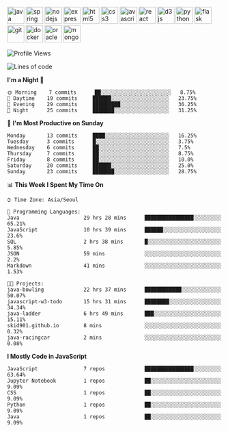 <p align="left">
    <img src="https://devicons.github.io/devicon/devicon.git/icons/java/java-original-wordmark.svg" alt="java" width="40" height="40"/>
    <img src="https://www.vectorlogo.zone/logos/springio/springio-icon.svg" alt="spring" width="40" height="40"/>
    <img src="https://devicons.github.io/devicon/devicon.git/icons/nodejs/nodejs-original-wordmark.svg" alt="nodejs" width="40" height="40"/>
    <img src="https://devicons.github.io/devicon/devicon.git/icons/express/express-original-wordmark.svg" alt="express" width="40" height="40"/>
    <img src="https://devicons.github.io/devicon/devicon.git/icons/html5/html5-original-wordmark.svg" alt="html5" width="40" height="40"/>
    <img src="https://devicons.github.io/devicon/devicon.git/icons/css3/css3-original-wordmark.svg" alt="css3" width="40" height="40"/>
    <img src="https://devicons.github.io/devicon/devicon.git/icons/javascript/javascript-original.svg" alt="javascript" width="40" height="40"/>
    <img src="https://devicons.github.io/devicon/devicon.git/icons/react/react-original-wordmark.svg" alt="react" width="40" height="40"/>
    <img src="https://devicons.github.io/devicon/devicon.git/icons/d3js/d3js-original.svg" alt="d3js" width="40" height="40"/>
    <img src="https://devicons.github.io/devicon/devicon.git/icons/python/python-original.svg" alt="python" width="40" height="40"/>
    <img src="https://www.vectorlogo.zone/logos/pocoo_flask/pocoo_flask-icon.svg" alt="flask" width="40" height="40"/>
    <img src="https://www.vectorlogo.zone/logos/git-scm/git-scm-icon.svg" alt="git" width="40" height="40"/>
    <img src="https://devicons.github.io/devicon/devicon.git/icons/docker/docker-original-wordmark.svg" alt="docker" width="40" height="40"/>
    <img src="https://devicons.github.io/devicon/devicon.git/icons/oracle/oracle-original.svg" alt="oracle" width="40" height="40"/>
    <img src="https://devicons.github.io/devicon/devicon.git/icons/mongodb/mongodb-original-wordmark.svg" alt="mongodb" width="40" height="40"/>
</p>

<!--START_SECTION:waka-->
![Profile Views](http://img.shields.io/badge/Profile%20Views-89-blue)

![Lines of code](https://img.shields.io/badge/From%20Hello%20World%20I%27ve%20Written-338386%20lines%20of%20code-blue)

**I'm a Night 🦉** 

```text
🌞 Morning    7 commits      ██░░░░░░░░░░░░░░░░░░░░░░░   8.75% 
🌆 Daytime    19 commits     ██████░░░░░░░░░░░░░░░░░░░   23.75% 
🌃 Evening    29 commits     █████████░░░░░░░░░░░░░░░░   36.25% 
🌙 Night      25 commits     ███████░░░░░░░░░░░░░░░░░░   31.25%

```
📅 **I'm Most Productive on Sunday** 

```text
Monday       13 commits     ████░░░░░░░░░░░░░░░░░░░░░   16.25% 
Tuesday      3 commits      █░░░░░░░░░░░░░░░░░░░░░░░░   3.75% 
Wednesday    6 commits      ██░░░░░░░░░░░░░░░░░░░░░░░   7.5% 
Thursday     7 commits      ██░░░░░░░░░░░░░░░░░░░░░░░   8.75% 
Friday       8 commits      ██░░░░░░░░░░░░░░░░░░░░░░░   10.0% 
Saturday     20 commits     ██████░░░░░░░░░░░░░░░░░░░   25.0% 
Sunday       23 commits     ███████░░░░░░░░░░░░░░░░░░   28.75%

```


📊 **This Week I Spent My Time On** 

```text
⌚︎ Time Zone: Asia/Seoul

💬 Programming Languages: 
Java                     29 hrs 28 mins      ████████████████░░░░░░░░░   65.21% 
JavaScript               10 hrs 39 mins      ██████░░░░░░░░░░░░░░░░░░░   23.6% 
SQL                      2 hrs 38 mins       █░░░░░░░░░░░░░░░░░░░░░░░░   5.85% 
JSON                     59 mins             ░░░░░░░░░░░░░░░░░░░░░░░░░   2.2% 
Markdown                 41 mins             ░░░░░░░░░░░░░░░░░░░░░░░░░   1.53%

🐱‍💻 Projects: 
java-bowling             22 hrs 37 mins      ████████████░░░░░░░░░░░░░   50.07% 
javascript-w3-todo       15 hrs 31 mins      ████████░░░░░░░░░░░░░░░░░   34.34% 
java-ladder              6 hrs 49 mins       ███░░░░░░░░░░░░░░░░░░░░░░   15.11% 
skid901.github.io        8 mins              ░░░░░░░░░░░░░░░░░░░░░░░░░   0.32% 
java-racingcar           2 mins              ░░░░░░░░░░░░░░░░░░░░░░░░░   0.08%

```

**I Mostly Code in JavaScript** 

```text
JavaScript               7 repos             ████████████████░░░░░░░░░   63.64% 
Jupyter Notebook         1 repos             ██░░░░░░░░░░░░░░░░░░░░░░░   9.09% 
CSS                      1 repos             ██░░░░░░░░░░░░░░░░░░░░░░░   9.09% 
Python                   1 repos             ██░░░░░░░░░░░░░░░░░░░░░░░   9.09% 
Java                     1 repos             ██░░░░░░░░░░░░░░░░░░░░░░░   9.09%

```



<!--END_SECTION:waka-->

